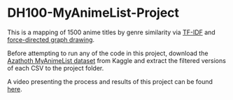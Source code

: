 # DH100-MyAnimeList-Project

This is a mapping of 1500 anime titles by genre similarity via [TF-IDF](https://monkeylearn.com/blog/what-is-tf-idf/) and [force-directed graph drawing](https://toucantoco.com/en/glossary/force-directed-graph.html).

Before attempting to run any of the code in this project, download the [Azathoth MyAnimeList dataset](https://www.kaggle.com/azathoth42/myanimelist) from Kaggle and extract the filtered versions of each CSV to the project folder.

A video presenting the process and results of this project can be found [here](https://youtu.be/uUUjgepARv4).
